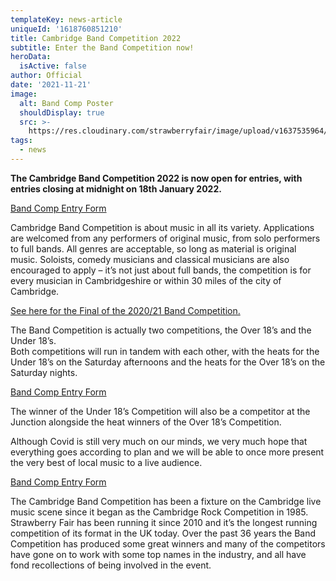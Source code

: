```yaml
---
templateKey: news-article
uniqueId: '1618760851210'
title: Cambridge Band Competition 2022
subtitle: Enter the Band Competition now!
heroData:
  isActive: false
author: Official
date: '2021-11-21'
image:
  alt: Band Comp Poster
  shouldDisplay: true
  src: >-
    https://res.cloudinary.com/strawberryfair/image/upload/v1637535964/2022BandCompetition_wlmkvc.jpg
tags:
  - news
---
```

**The Cambridge Band Competition 2022 is now open for entries, with entries closing at midnight on 18th January 2022.**

[Band Comp Entry Form](/forms/band-comp-2022-entry-form/)

Cambridge Band Competition is about music in all its variety. Applications are welcomed from any performers of original music, from solo performers to full bands.  All genres are acceptable, so long as material is original music. Soloists, comedy musicians and classical musicians are also encouraged to apply – it’s not just about full bands, the competition is for every musician in Cambridgeshire or within 30 miles of the city of Cambridge. 

[See here for the Final of the 2020/21 Band Competition.](https://youtu.be/GdS32992Q68)

The Band Competition is actually two competitions, the Over 18’s and the Under 18’s.\
Both competitions will run in tandem with each other, with the heats for the Under 18’s on the Saturday afternoons and the heats for the Over 18’s on the Saturday nights. 

[Band Comp Entry Form](/forms/band-comp-2022-entry-form/)

The winner of the Under 18’s Competition will also be a competitor at the Junction alongside the heat winners of the Over 18’s Competition. 

Although Covid is still very much on our minds, we very much hope that everything goes according to plan and we will be able to once more present the very best of local music to a live audience.

[Band Comp Entry Form](/forms/band-comp-2022-entry-form/)

The Cambridge Band Competition has been a fixture on the Cambridge live music scene since it began as the Cambridge Rock Competition in 1985. Strawberry Fair has been running it since 2010 and it’s the longest running competition of its format in the UK today.  Over the past 36 years the Band Competition has produced some great winners and many of the competitors have gone on to work with some top names in the industry, and all have fond recollections of being involved in the event.

